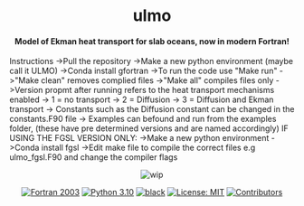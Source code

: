 <h1 align="center">
ulmo
</h1>
<h4 align="center">
Model of Ekman heat transport for slab oceans, now in modern Fortran!
</h1>
Instructions
</h1>
->Pull the repository
</h1>
->Make a new python environment (maybe call it ULMO)
</h1>
->Conda install gfortran
</h1>
->To run the code use "Make run"
</h1>
->"Make clean" removes complied files
</h1>
->"Make all" compiles files only
</h1>
->Version propmt after running refers to the heat transport mechanisms enabled
</h1>
-> 1 = no transport
</h1>
-> 2 = Diffusion
</h1>
-> 3 = Diffusion and Ekman transport
</h1>
-> Constants such as the Diffusion constant can be changed in the constants.F90 file
</h1>
-> Examples can befound and run from the examples folder, (these have pre determined versions and are named accordingly)
</h1>
IF USING THE FGSL VERSION ONLY:
</h1>
->Make a new python environment
</h1>
->Conda install fgsl
</h1>
->Edit make file to compile the correct files e.g ulmo_fgsl.F90 and change the compiler flags



</h4>

<p align="center">
  <img src="https://img.shields.io/badge/wip-%20%F0%9F%9A%A7%20under%20construction%20%F0%9F%9A%A7-yellow"
       alt="wip">
</p>

<p align="center">
<a href="https://fortran-lang.org/">
<img src="https://img.shields.io/badge/fortran-2003-purple.svg"
     alt="Fortran 2003"></a>
<a href="https://www.python.org/downloads/">
<img src="https://img.shields.io/badge/python-3.10-blue.svg"
     alt="Python 3.10"></a>
<a href="https://github.com/psf/black">
<img src="https://img.shields.io/badge/code%20style-black-000000.svg"
     alt="black"></a>
<a href="LICENSE">
<img src="https://img.shields.io/badge/license-MIT-green.svg"
     alt="License: MIT"></a>

<a href="https://github.com/exoclim/ulmo/graphs/contributors">
  <img src="https://img.shields.io/github/contributors/exoclim/ulmo"
       alt="Contributors">
</a>
</p>

